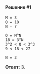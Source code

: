 #### Решение #1
```
M = 3
Q = 18
N - ?

Q = M^N
18 = 3^N
3^2 < Q < 3^3
9 < 18 < 27

N = 3
```

**Ответ:** 3.
